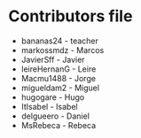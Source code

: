 Contributors file
=================
- bananas24     - teacher
- markossmdz    - Marcos
- JavierSff     - Javier 
- leireHernanG  - Leire
- Macmu1488     - Jorge
- migueldam2    - Miguel	
- hugogare      - Hugo
- ItIsabel      - Isabel
- delgueero     - Daniel
- MsRebeca      - Rebeca